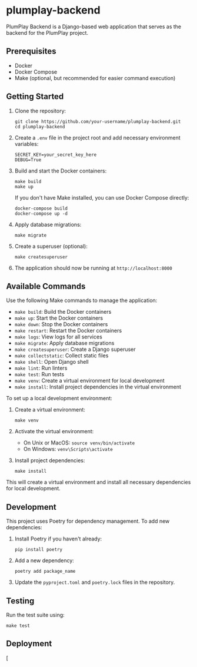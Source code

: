# plumplay-backend

PlumPlay Backend is a Django-based web application that serves as the backend for the PlumPlay project.

## Prerequisites

- Docker
- Docker Compose
- Make (optional, but recommended for easier command execution)

## Getting Started

1. Clone the repository:
   ```
   git clone https://github.com/your-username/plumplay-backend.git
   cd plumplay-backend
   ```

2. Create a `.env` file in the project root and add necessary environment variables:
   ```
   SECRET_KEY=your_secret_key_here
   DEBUG=True
   ```

3. Build and start the Docker containers:
   ```
   make build
   make up
   ```

   If you don't have Make installed, you can use Docker Compose directly:
   ```
   docker-compose build
   docker-compose up -d
   ```

4. Apply database migrations:
   ```
   make migrate
   ```

5. Create a superuser (optional):
   ```
   make createsuperuser
   ```

6. The application should now be running at `http://localhost:8000`

## Available Commands

Use the following Make commands to manage the application:

- `make build`: Build the Docker containers
- `make up`: Start the Docker containers
- `make down`: Stop the Docker containers
- `make restart`: Restart the Docker containers
- `make logs`: View logs for all services
- `make migrate`: Apply database migrations
- `make createsuperuser`: Create a Django superuser
- `make collectstatic`: Collect static files
- `make shell`: Open Django shell
- `make lint`: Run linters
- `make test`: Run tests
- `make venv`: Create a virtual environment for local development
- `make install`: Install project dependencies in the virtual environment

To set up a local development environment:

1. Create a virtual environment:
   ```
   make venv
   ```

2. Activate the virtual environment:
   - On Unix or MacOS: `source venv/bin/activate`
   - On Windows: `venv\Scripts\activate`

3. Install project dependencies:
   ```
   make install
   ```

This will create a virtual environment and install all necessary dependencies for local development.

## Development

This project uses Poetry for dependency management. To add new dependencies:

1. Install Poetry if you haven't already:
   ```
   pip install poetry
   ```

2. Add a new dependency:
   ```
   poetry add package_name
   ```

3. Update the `pyproject.toml` and `poetry.lock` files in the repository.

## Testing

Run the test suite using:

```
make test
```

## Deployment

[